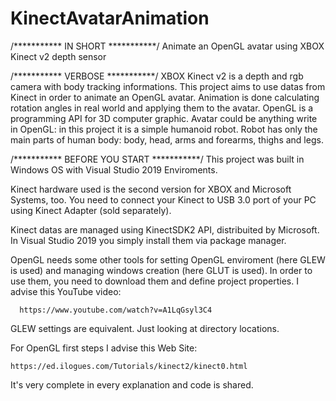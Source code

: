 # KinectAvatarAnimation

/***********  IN SHORT  ***********/
Animate an OpenGL avatar using XBOX Kinect v2 depth sensor

/***********  VERBOSE  ***********/
XBOX Kinect v2 is a depth and rgb camera with body tracking informations.
This project aims to use datas from Kinect in order to animate an OpenGL avatar.
Animation is done calculating rotation angles in real world and applying them to the avatar.
OpenGL is a programming API for 3D computer graphic.
Avatar could be anything write in OpenGL: in this project it is a simple humanoid robot.
Robot has only the main parts of human body: body, head, arms and forearms, thighs and legs.

/***********  BEFORE YOU START  ***********/
This project was built in Windows OS with Visual Studio 2019 Enviroments.

Kinect hardware used is the second version for XBOX and Microsoft Systems, too.
You need to connect your Kinect to USB 3.0 port of your PC using Kinect Adapter (sold separately).

Kinect datas are managed using KinectSDK2 API, distribuited by Microsoft.
In Visual Studio 2019 you simply install them via package manager.

OpenGL needs some other tools for setting OpenGL enviroment (here GLEW is used) and
managing windows creation (here GLUT is used).
In order to use them, you need to download them and define project properties.
I advise this YouTube video:

      https://www.youtube.com/watch?v=A1LqGsyl3C4
      
GLEW settings are equivalent. Just looking at directory locations.

For OpenGL first steps I advise this Web Site:

    https://ed.ilogues.com/Tutorials/kinect2/kinect0.html
    
It's very complete in every explanation and code is shared.
